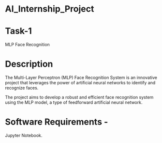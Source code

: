 # AI_Internship_Project
# Task-1 
MLP Face Recognition
# Description 
The Multi-Layer Perceptron (MLP) Face Recognition System is an innovative project that leverages the power of artificial neural networks to identify and recognize faces.

The project aims to develop a robust and efficient face recognition system using the MLP model, a type of feedforward artificial neural network.

# Software Requirements -
Jupyter Notebook.
